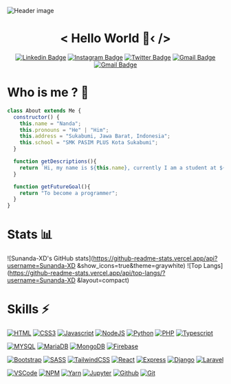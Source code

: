 ![Header image](https://raw.githubusercontent.com/ardhptr21/Sunanda-XD/main/banner-picsay.jpg)

<div align="center">

# < Hello World 👋‹ />

[![Linkedin Badge](https://img.shields.io/badge/LinkedIn-0077B5?style=for-the-badge&logo=linkedin&logoColor=white)](https://www.linkedin.com/in/nanda-b41a15231/)
[![Instagram Badge](https://img.shields.io/badge/Instagram-E4405F?style=for-the-badge&logo=instagram&logoColor=white)](https://www.instagram.com/nndsprnsyhh_/)
[![Twitter Badge](https://img.shields.io/badge/Twitter-1DA1F2?style=for-the-badge&logo=twitter&logoColor=white)](https://www.twitter.com/SunandaArief/)
[![Gmail Badge](https://img.shields.io/badge/EMAIL-FE7A16?style=for-the-badge&logo=gmail&logoColor=white)](mailto:afrizalsidiq15@gmail.com)
[![Gmail Badge](https://img.shields.io/badge/GitHub_Gist-100000?style=for-the-badge&logo=github&logoColor=white)](https://gist.github.com/Sunanda-XD)

</div>

# Who is me ? 🤨

```javascript
class About extends Me {
  constructor() {
    this.name = "Nanda";
    this.pronouns = "He" | "Him";
    this.address = "Sukabumi, Jawa Barat, Indonesia";
    this.school = "SMK PASIM PLUS Kota Sukabumi";
  }

  function getDescriptions(){
    return `Hi, my name is ${this.name}, currently I am a student at ${this.school}. I really enjoy when writing code, because it's like playing a game`;
  }

  function getFutureGoal(){
    return "To become a programmer";
  }
}
```

# Stats  📊

![Sunanda-XD's GitHub stats](https://github-readme-stats.vercel.app/api?username=Sunanda-XD &show_icons=true&theme=graywhite)
![Top Langs](https://github-readme-stats.vercel.app/api/top-langs/?username=Sunanda-XD &layout=compact)

# Skills ⚡

[![HTML](https://img.shields.io/badge/HTML5-E34F26?style=for-the-badge&logo=html5&logoColor=white)](https://developer.mozilla.org/en-US/docs/Web/HTML)
[![CSS3](https://img.shields.io/badge/CSS3-1572B6?style=for-the-badge&logo=css3&logoColor=white)](https://developer.mozilla.org/en-US/docs/Web/CSS)
[![Javascript](https://img.shields.io/badge/JavaScript-323330?style=for-the-badge&logo=javascript&logoColor=F7DF1E)](https://developer.mozilla.org/en-US/docs/Web/JavaScript)
[![NodeJS](https://img.shields.io/badge/Node.js-339933?style=for-the-badge&logo=nodedotjs&logoColor=white)](https://nodejs.org)
[![Python](https://img.shields.io/badge/Python-FFD43B?style=for-the-badge&logo=python&logoColor=darkgreen)](https://python.org)
[![PHP](https://img.shields.io/badge/PHP-777BB4?style=for-the-badge&logo=php&logoColor=white)](https://php.net)
[![Typescript](https://img.shields.io/badge/TypeScript-007ACC?style=for-the-badge&logo=typescript&logoColor=white)](https://typescriptlang.org)

[![MYSQL](https://img.shields.io/badge/MySQL-00000F?style=for-the-badge&logo=mysql&logoColor=white)](https://mysql.com)
[![MariaDB](https://img.shields.io/badge/MariaDB-003545?style=for-the-badge&logo=mariadb&logoColor=white)](https://mariadb.org)
[![MongoDB](https://img.shields.io/badge/MongoDB-white?style=for-the-badge&logo=mongodb&logoColor=4EA94B)](https://mongodb.com)
[![Firebase](https://img.shields.io/badge/Firebase-ffcc2f?style=for-the-badge&logo=firebase&logoColor=f59f2c)](https://firebase.google.com/)

[![Bootstrap](https://img.shields.io/badge/Bootstrap-563D7C?style=for-the-badge&logo=bootstrap&logoColor=white)](https://getbootstrap.com)
[![SASS](https://img.shields.io/badge/Sass-CC6699?style=for-the-badge&logo=sass&logoColor=white)](https://sass-lang.com)
[![TailwindCSS](https://img.shields.io/badge/Tailwind_CSS-38B2AC?style=for-the-badge&logo=tailwind-css&logoColor=white)](https://tailwindcss.com)
[![React](https://img.shields.io/badge/React-20232A?style=for-the-badge&logo=react&logoColor=61DAFB)](https://reactjs.org)
[![Express](https://img.shields.io/badge/Express.js-000000?style=for-the-badge&logo=express&logoColor=white)](https://expressjs.com)
[![Django](https://img.shields.io/badge/Django-092E20?style=for-the-badge&logo=django&logoColor=green)](https://djangoproject.com)
[![Laravel](https://img.shields.io/badge/Laravel-FF2D20?style=for-the-badge&logo=laravel&logoColor=white)](https://laravel.com)

[![VSCode](https://img.shields.io/badge/Visual_Studio_Code-0078D4?style=for-the-badge&logo=visual%20studio%20code&logoColor=white)](https://code.visualstudio.com)
[![NPM](https://img.shields.io/badge/npm-CB3837?style=for-the-badge&logo=npm&logoColor=white)](https://npmjs.com)
[![Yarn](https://img.shields.io/badge/Yarn-2C8EBB?style=for-the-badge&logo=yarn&logoColor=white)](https://yarnpkg.com)
[![Jupyter](https://img.shields.io/badge/Jupyter-F37626.svg?&style=for-the-badge&logo=Jupyter&logoColor=white)](https://jupyter.org)
[![Github](https://img.shields.io/badge/GitHub-100000?style=for-the-badge&logo=github&logoColor=white)](https://github.com)
[![Git](https://img.shields.io/badge/Git-white?style=for-the-badge&logo=git&logoColor=red)](https://git-scm.com)
